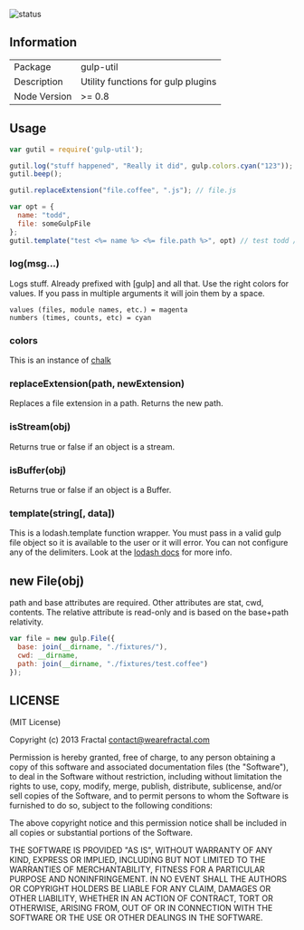 ![status](https://secure.travis-ci.org/wearefractal/gulp-util.png?branch=master)

## Information

<table>
<tr> 
<td>Package</td><td>gulp-util</td>
</tr>
<tr>
<td>Description</td>
<td>Utility functions for gulp plugins</td>
</tr>
<tr>
<td>Node Version</td>
<td>>= 0.8</td>
</tr>
</table>

## Usage

```javascript
var gutil = require('gulp-util');

gutil.log("stuff happened", "Really it did", gulp.colors.cyan("123"));
gutil.beep();

gutil.replaceExtension("file.coffee", ".js"); // file.js

var opt = {
  name: "todd",
  file: someGulpFile
};
gutil.template("test <%= name %> <%= file.path %>", opt) // test todd /js/hi.js
```

### log(msg...)

Logs stuff. Already prefixed with [gulp] and all that. Use the right colors for values. If you pass in multiple arguments it will join them by a space.

```
values (files, module names, etc.) = magenta
numbers (times, counts, etc) = cyan
```

### colors

This is an instance of [chalk](https://github.com/sindresorhus/chalk)

### replaceExtension(path, newExtension)

Replaces a file extension in a path. Returns the new path.

### isStream(obj)

Returns true or false if an object is a stream.

### isBuffer(obj)

Returns true or false if an object is a Buffer.

### template(string[, data])

This is a lodash.template function wrapper. You must pass in a valid gulp file object so it is available to the user or it will error. You can not configure any of the delimiters. Look at the [lodash docs](http://lodash.com/docs#template) for more info.

## new File(obj)

path and base attributes are required. Other attributes are stat, cwd, contents. The relative attribute is read-only and is based on the base+path relativity.

```javascript
var file = new gulp.File({
  base: join(__dirname, "./fixtures/"),
  cwd: __dirname,
  path: join(__dirname, "./fixtures/test.coffee")
});
```

## LICENSE

(MIT License)

Copyright (c) 2013 Fractal <contact@wearefractal.com>

Permission is hereby granted, free of charge, to any person obtaining
a copy of this software and associated documentation files (the
"Software"), to deal in the Software without restriction, including
without limitation the rights to use, copy, modify, merge, publish,
distribute, sublicense, and/or sell copies of the Software, and to
permit persons to whom the Software is furnished to do so, subject to
the following conditions:

The above copyright notice and this permission notice shall be
included in all copies or substantial portions of the Software.

THE SOFTWARE IS PROVIDED "AS IS", WITHOUT WARRANTY OF ANY KIND,
EXPRESS OR IMPLIED, INCLUDING BUT NOT LIMITED TO THE WARRANTIES OF
MERCHANTABILITY, FITNESS FOR A PARTICULAR PURPOSE AND
NONINFRINGEMENT. IN NO EVENT SHALL THE AUTHORS OR COPYRIGHT HOLDERS BE
LIABLE FOR ANY CLAIM, DAMAGES OR OTHER LIABILITY, WHETHER IN AN ACTION
OF CONTRACT, TORT OR OTHERWISE, ARISING FROM, OUT OF OR IN CONNECTION
WITH THE SOFTWARE OR THE USE OR OTHER DEALINGS IN THE SOFTWARE.
